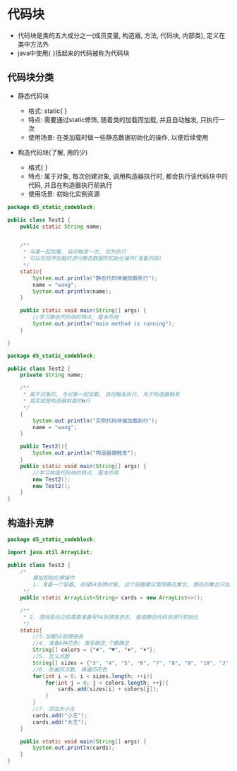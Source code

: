 # 代码块

- 代码块是类的五大成分之一(成员变量, 构造器, 方法, 代码块, 内部类), 定义在类中方法外
- java中使用{ }括起来的代码被称为代码块

## 代码块分类

- 静态代码块
  - 格式: static{ }
  - 特点: 需要通过static修饰, 随着类的加载而加载, 并且自动触发, 只执行一次
  - 使用场景: 在类加载时做一些静态数据初始化的操作, 以便后续使用

- 构造代码块(了解, 用的少)
  - 格式{ }
  - 特点: 属于对象, 每次创建对象, 调用构造器执行时, 都会执行该代码块中的代码, 并且在构造器执行前执行
  - 使用场景: 初始化实例资源

```java
package d5_static_codeblock;

public class Test1 {
    public static String name;


    /**
     * 与类一起加载, 自动触发一次, 优先执行
     * 可以在程序加载时进行静态数据的初始化操作(准备内容)
     */
    static{
        System.out.println("静态代码块被加载执行");
        name = "wang";
        System.out.println(name);
    }

    public static void main(String[] args) {
        //学习静态代码块的特点, 基本作用
        System.out.println("main method is running");
    }

}
```

```java
package d5_static_codeblock;

public class Test2 {
    private String name;

    /**
     * 属于对象的, 与对象一起加载, 自动触发执行, 先于构造器触发
     * 其实就是构造器前面的n行
     */
    {
        System.out.println("实例代码块被加载执行");
        name = "wang";
    }

    public Test2(){
        System.out.println("构造器被触发");
    }
    public static void main(String[] args) {
        //学习构造代码块的特点, 基本作用
        new Test2();
        new Test2();
    }
}
```

## 构造扑克牌

```java
package d5_static_codeblock;

import java.util.ArrayList;

public class Test3 {
    /*
        模拟初始化牌操作
        1. 准备一个容器, 存储54张牌对象, 这个容器建议使用静态集合, 静态的集合只加载一次
     */
    public static ArrayList<String> cards = new ArrayList<>();

    /**
     * 2. 游戏启动之前需要准备号54张牌放进去, 使用静态代码块进行初始化
     */
    static{
        //3.加载54张牌进去
        //4. 准备4种花色: 类型确定,个数确定
        String[] colors = {"♣", "♥", "♠", "♦"};
        //5. 定义点数
        String[] sizes = {"3", "4", "5", "6", "7", "8", "9", "10", "J", "Q", "K", "A", "2"};
        //6. 先遍历点数, 再遍历花色
        for(int i = 0; i < sizes.length; ++i){
            for(int j = 0; j < colors.length; ++j){
                cards.add(sizes[i] + colors[j]);
            }
        }
        //7. 添加大小王
        cards.add("小王");
        cards.add("大王");
    }

    public static void main(String[] args) {
        System.out.println(cards);
    }
}
```

